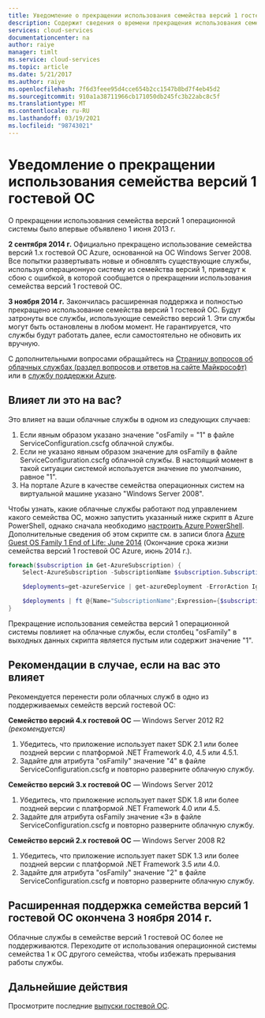 ```yaml
---
title: Уведомление о прекращении использования семейства версий 1 гостевой операционной системы | Документация Майкрософт
description: Содержит сведения о времени прекращения использования семейства версий 1 гостевой операционной системы и о том, как определить, повлияло ли это на вас
services: cloud-services
documentationcenter: na
author: raiye
manager: timlt
ms.service: cloud-services
ms.topic: article
ms.date: 5/21/2017
ms.author: raiye
ms.openlocfilehash: 7f6d3feee95d4cce654b2cc1547b8bd7f4eb45d2
ms.sourcegitcommit: 910a1a38711966cb171050db245fc3b22abc8c5f
ms.translationtype: MT
ms.contentlocale: ru-RU
ms.lasthandoff: 03/19/2021
ms.locfileid: "98743021"
---
```

# <a name="guest-os-family-1-retirement-notice"></a>Уведомление о прекращении использования семейства версий 1 гостевой ОС

О прекращении использования семейства версий 1 операционной системы было впервые объявлено 1 июня 2013 г.

**2 сентября 2014 г.** Официально прекращено использование семейства версий 1.x гостевой ОС Azure, основанной на ОС Windows Server 2008. Все попытки развертывать новые и обновлять существующие службы, используя операционную систему из семейства версий 1, приведут к сбою с ошибкой, в которой сообщается о прекращении использования семейства версий 1 гостевой ОС.

**3 ноября 2014 г.** Закончилась расширенная поддержка и полностью прекращено использование семейства версий 1 гостевой ОС. Будут затронуты все службы, использующие семейство версий 1. Эти службы могут быть остановлены в любом момент. Не гарантируется, что службы будут работать далее, если самостоятельно не обновить их вручную.

С дополнительными вопросами обращайтесь на [Страницу вопросов об облачных службах (раздел вопросов и ответов на сайте Майкрософт)](/answers/topics/azure-cloud-services.html) или в [службу поддержки Azure](https://azure.microsoft.com/support/options/).

## <a name="are-you-affected"></a>Влияет ли это на вас?
Это влияет на ваши облачные службы в одном из следующих случаев:

1. Если явным образом указано значение "osFamily = "1" в файле ServiceConfiguration.cscfg облачной службы.
2. Если не указано явным образом значение для osFamily в файле ServiceConfiguration.cscfg облачной службы. В настоящий момент в такой ситуации системой используется значение по умолчанию, равное "1".
3. На портале Azure в качестве семейства операционных систем на виртуальной машине указано "Windows Server 2008".

Чтобы узнать, какие облачные службы работают под управлением какого семейства ОС, можно запустить указанный ниже скрипт в Azure PowerShell, однако сначала необходимо [настроить Azure PowerShell](/powershell/azure/). Дополнительные сведения об этом скрипте см. в записи блога [Azure Guest OS Family 1 End of Life: June 2014](/archive/blogs/ryberry/azure-guest-os-family-1-end-of-life-june-2014) (Окончание срока жизни семейства версий 1 гостевой ОС Azure, июнь 2014 г.).

```Powershell
foreach($subscription in Get-AzureSubscription) {
    Select-AzureSubscription -SubscriptionName $subscription.SubscriptionName

    $deployments=get-azureService | get-azureDeployment -ErrorAction Ignore | where {$_.SdkVersion -NE ""}

    $deployments | ft @{Name="SubscriptionName";Expression={$subscription.SubscriptionName}}, ServiceName, SdkVersion, Slot, @{Name="osFamily";Expression={(select-xml -content $_.configuration -xpath "/ns:ServiceConfiguration/@osFamily" -namespace $namespace).node.value }}, osVersion, Status, URL
}
```

Прекращение использования семейства версий 1 операционной системы повлияет на облачные службы, если столбец "osFamily" в выходных данных скрипта является пустым или содержит значение "1".

## <a name="recommendations-if-you-are-affected"></a>Рекомендации в случае, если на вас это влияет
Рекомендуется перенести роли облачных служб в одно из поддерживаемых семейств версий гостевой ОС:

**Семейство версий 4.x гостевой ОС** — Windows Server 2012 R2 *(рекомендуется)*

1. Убедитесь, что приложение использует пакет SDK 2.1 или более поздней версии с платформой .NET Framework 4.0, 4.5 или 4.5.1.
2. Задайте для атрибута "osFamily" значение "4" в файле ServiceConfiguration.cscfg и повторно разверните облачную службу.

**Семейство версий 3.x гостевой ОС** — Windows Server 2012

1. Убедитесь, что приложение использует пакет SDK 1.8 или более поздней версии с платформой .NET Framework 4.0 или 4.5.
2. Задайте для атрибута osFamily значение «3» в файле ServiceConfiguration.cscfg и повторно разверните облачную службу.

**Семейство версий 2.x гостевой ОС** — Windows Server 2008 R2

1. Убедитесь, что приложение использует пакет SDK 1.3 или более поздней версии с платформой .NET Framework 3.5 или 4.0.
2. Задайте для атрибута "osFamily" значение "2" в файле ServiceConfiguration.cscfg и повторно разверните облачную службу.

## <a name="extended-support-for-guest-os-family-1-ended-nov-3-2014"></a>Расширенная поддержка семейства версий 1 гостевой ОС окончена 3 ноября 2014 г.
Облачные службы в семействе версий 1 гостевой ОС более не поддерживаются. Переходите от использования операционной системы семейства 1 к ОС другого семейства, чтобы избежать прерывания работы службы.  

## <a name="next-steps"></a>Дальнейшие действия
Просмотрите последние [выпуски гостевой ОС](cloud-services-guestos-update-matrix.md).